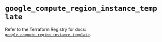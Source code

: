 # `google_compute_region_instance_template`

Refer to the Terraform Registry for docs: [`google_compute_region_instance_template`](https://registry.terraform.io/providers/hashicorp/google-beta/6.14.1/docs/resources/google_compute_region_instance_template).
